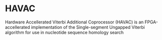 # HAVAC
Hardware Accellerated Viterbi Additional Coprocessor (HAVAC) is an FPGA-accellerated implementation of the Single-segment Ungapped Viterbi algorithm for use in nucleotide sequence homology search

